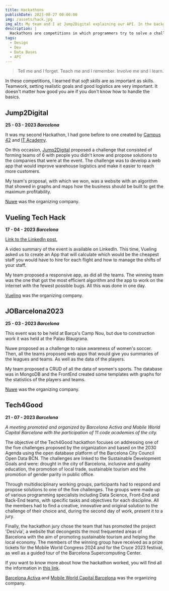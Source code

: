 ```yaml
---
title: Hackathons
publishDate: 2023-08-27 00:00:00
img: /assets/hack.jpg
img_alt: My team and I at Jump2Digital explaining our API. In the background, you can see a diagram of MongoDB.
description: |
  Hackathons are competitions in which programmers try to solve a challenge in less than a day.
tags:
  - Design
  - Dev
  - Data Bases
  - API
---
```


> Tell me and I forget. Teach me and I remember. Involve me and I learn.

In these competitions, I learned that _soft skills_ are
as important as skills. Teamwork, setting realistic goals and good logistics are very important. It doesn't matter how good you are if you don't know how to handle the basics.

## Jump2Digital

**25 - 03 - 2023 _Barcelona_**

It was my second Hackathon, I had gone before to one created by <a href="https://www.fundaciontelefonica.com/empleabilidad/campus-42/">Campus 42</a> and <a href="https://www.barcelonactiva.cat/es/itacademy">IT Academy</a>.

On this occasion, <a href="https://barcelonadigitaltalent.com/jump2digital/">Jump2Digital</a> proposed a challenge that consisted of forming teams of 6 with people you didn't know and propose solutions to the companies that were at the event. The challenge was to develop a web app that would improve warehouse logistics and make it easier to reach more customers.

My team's proposal, with which we won, was a website with an algorithm that showed in graphs and maps how the business should be built to get the maximum profitability.

<a href="https://nuwe.io/">Nuwe</a> was the organizing company.

## Vueling Tech Hack

**17 - 04 - 2023 _Barcelona_**

[Link to the LinkedIn post.](https://www.linkedin.com/embed/feed/update/urn:li:ugcPost:7043878516597088256)

A video summary of the event is available on LinkedIn. This time, Vueling asked us to create an App that will calculate which would be the cheapest staff you would have to hire for each flight and how to manage the shifts of your staff.

My team proposed a responsive app, as did all the teams. The winning team was the one that got the most efficient algorithm and the app to work on the internet with the fewest possible bugs. All this was done in one day.

<a href="https://www.linkedin.com/company/vueling-airlines/?miniCompanyUrn=urn%3Ali%3Afs_miniCompany%3A27220">Vueling</a> was the organizing company.

## JOBarcelona2023

**25 - 03 - 2023 _Barcelona_**

This event was to be held at Barça's Camp Nou, but due to construction work it was held at the Palau Blaugrana.

Nuwe proposed as a challenge to raise awareness of women's soccer. Then, all the teams proposed web apps that would give you summaries of the leagues and teams. As well as the data of the players.

My team proposed a CRUD of all the data of women's sports. The database was in MongoDB and the FrontEnd created some templates with graphs for the statistics of the players and teams.

<a href="https://nuwe.io/">Nuwe</a> was the organizing company.

## Tech4Good

**21 - 07 - 2023 _Barcelona_**

_A meeting promoted and organized by Barcelona Activa and Mobile World Capital Barcelona with the participation of 11 code academies of the city._

The objective of the Tech4Good hackathon focuses on addressing one of the five challenges proposed by the organization and based on the 2030 Agenda using the open database platform of the Barcelona City Council Open Data BCN. The challenges are linked to the Sustainable Development Goals and were: drought in the city of Barcelona, inclusive and quality education, the promotion of local trade, sustainable tourism and the promotion of gender parity in public office.

Through multidisciplinary working groups, participants had to respond and propose solutions to one of the five challenges. The groups were made up of various programming specialists including Data Science, Front-End and Back-End teams, with specific tasks and objectives for each discipline. All the members had to find a creative, innovative and original solution to the challenge of their choice and, during the second day of work, present it to a jury.

Finally, the hackathon jury chose the team that has promoted the project 'Des/vía', a website that decongests the most frequented areas of Barcelona with the aim of promoting sustainable tourism and helping the local economy. The members of the winning group have received as a prize tickets for the Mobile World Congress 2024 and for the Cruce 2023 festival, as well as a guided tour of the Barcelona Supercomputing Center.

If you want to know more about how the hackathon worked, you will find all the information in [this link](https://cibernarium.barcelonactiva.cat/-/hackato-tech4good).

<a href="https://www.linkedin.com/company/barcelona-activa/">Barcelona Activa</a> and <a href="https://www.linkedin.com/company/mwcapital/"> Mobile World Capital Barcelona</a> was the organizing company.


